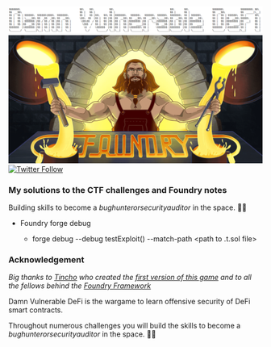 ![](cover.png)
![](foundry.png)
[![Twitter Follow](https://img.shields.io/twitter/follow/daniellesifg?label=Follow%20me%20%40daniellesifg&style=social)](https://twitter.com/daniellesifg)

### My solutions to the CTF challenges and Foundry notes
Building skills to become a $bug hunter or security auditor$ in the space. 🕵️‍♂️

- Foundry forge debug

    - forge debug --debug testExploit() --match-path <path to .t.sol file>

### Acknowledgement
*Big thanks to [Tincho](https://twitter.com/tinchoabbate) who created the [first version of this game](https://github.com/tinchoabbate/damn-vulnerable-defi/tree/v2.0.0) and to all the fellows behind the [Foundry Framework](https://github.com/gakonst/foundry/graphs/contributors)*

Damn Vulnerable DeFi is the wargame to learn offensive security of DeFi smart contracts.

Throughout numerous challenges you will build the skills to become a $bug hunter or security auditor$ in the space. 🕵️‍♂️
